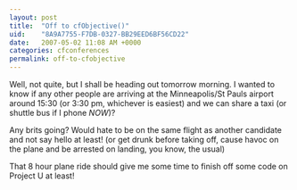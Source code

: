 ```yaml
---
layout: post
title:  "Off to cfObjective()"
uid:	"8A9A7755-F7DB-0327-BB29EED6BF56CD22"
date:   2007-05-02 11:08 AM +0000
categories: cfconferences
permalink: off-to-cfobjective
---
```

Well, not quite, but I shall be heading out tomorrow morning. I wanted to know if any other people are arriving at the Minneapolis/St Pauls airport around 15:30 (or 3:30 pm, whichever is easiest) and we can share a taxi (or shuttle bus if I phone *NOW*)?

Any brits going? Would hate to be on the same flight as another candidate and not say hello at least! (or get drunk before taking off, cause havoc on the plane and be arrested on landing, you know, the usual)

That 8 hour plane ride should give me some time to finish off some code on Project U at least!